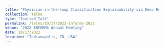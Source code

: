 ```yaml
---
title: "Physician-in-the-loop Classification Explainability via Deep Reinforcement Learning"
collection: talks
type: "Invited Talk"
permalink: /talks/10/17/2022-informs-2022
venue: "2022 INFORMS Annual Meeting"
date: 10/17/2022
location: "Indianapolis, IN, USA"
---
```


